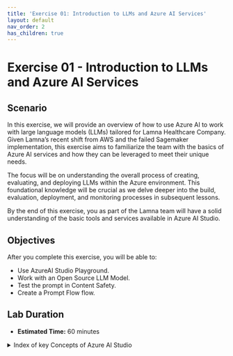 ```yaml
---
title: 'Exercise 01: Introduction to LLMs and Azure AI Services'
layout: default
nav_order: 2
has_children: true
---
```


# Exercise 01 - Introduction to LLMs and Azure AI Services

##  Scenario

In this exercise, we will provide an overview of how to use Azure AI to work with large language models (LLMs) tailored for Lamna Healthcare Company. Given Lamna’s recent shift from AWS and the failed Sagemaker implementation, this exercise aims to familiarize the team with the basics of Azure AI services and how they can be leveraged to meet their unique needs.

The focus will be on understanding the overall process of creating, evaluating, and deploying LLMs within the Azure environment. This foundational knowledge will be crucial as we delve deeper into the build, evaluation, deployment, and monitoring processes in subsequent lessons.

By the end of this exercise, you as part of the Lamna team will have a solid understanding of the basic tools and services available in Azure AI Studio.

## Objectives

After you complete this exercise, you will be able to:

* Use AzureAI Studio Playground.
* Work with an Open Source LLM Model.
* Test the prompt in Content Safety.
* Create a Prompt Flow flow.

## Lab Duration

* **Estimated Time:** 60 minutes

<details markdown="block">
<summary>Index of key Concepts of Azure AI Studio</summary>

## Azure AI Resource  
   
The Azure AI Resource is the main Azure resource for AI Studio. It provides a working environment for teams to build and manage AI applications. It allows access to multiple Azure AI services in a single setup and includes features for billing, security configuration, and monitoring.  
   
## Azure AI projects  
   
Azure AI projects are organizational containers that provide tools for AI customization and orchestration. They allow you to organize your work, save state across different tools (such as prompt flow), and collaborate with others. Projects also help you keep track of billing, manage access, and provide data isolation.  
   
## Azure AI Service  
   
The Azure AI Service offers a unified endpoint and API Keys to access multiple services, such as Azure OpenAI, Content Safety, Speech, and Vision. These services are shared across all projects, providing a centralized and efficient way to access them.  
   
## Storage Account  
   
The Storage Account stores artifacts for your projects, such as flows and evaluations. To ensure data isolation, storage containers are prefixed using the project GUID, and they are conditionally secured for the project identity.  
   
## Key Vault  
   
The Key Vault is used to store secrets, such as connection strings for your resource connections. To maintain data isolation, secrets cannot be retrieved across projects via APIs, ensuring the security of your sensitive information.  
   
## Container Registry  
   
The Container Registry stores Docker images that are created when using the custom runtime for prompt flow. To ensure data isolation, Docker images are prefixed using the project GUID, allowing for easy identification and management.  
   
## Application Insights  
   
Application Insights is used as a log storage option when you choose to enable application-level logging for your deployed prompt flows. It provides a centralized location to store and analyze logs for monitoring and troubleshooting purposes.  
   
## Log Analytics Workspaces  
   
Log Analytics Workspaces serve as the backing storage for application insights, handling log ingestion. They provide a scalable and reliable solution for storing and analyzing log data from your AI applications.

## AI Project and AI Resource RBAC

https://learn.microsoft.com/en-us/azure/ai-studio/concepts/rbac-ai-studio

</details>